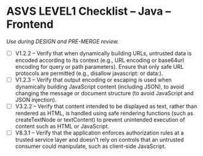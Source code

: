 # ASVS LEVEL1 Checklist – Java – Frontend

_Use during DESIGN and PRE-MERGE review._

- [ ] V1.2.2 – Verify that when dynamically building URLs, untrusted data is encoded according to its context (e.g., URL encoding or base64url encoding for query or path parameters). Ensure that only safe URL protocols are permitted (e.g., disallow javascript: or data:).
- [ ] V1.2.3 – Verify that output encoding or escaping is used when dynamically building JavaScript content (including JSON), to avoid changing the message or document structure (to avoid JavaScript and JSON injection).
- [ ] V3.2.2 – Verify that content intended to be displayed as text, rather than rendered as HTML, is handled using safe rendering functions (such as createTextNode or textContent) to prevent unintended execution of content such as HTML or JavaScript.
- [ ] V8.3.1 – Verify that the application enforces authorization rules at a trusted service layer and doesn't rely on controls that an untrusted consumer could manipulate, such as client-side JavaScript.

